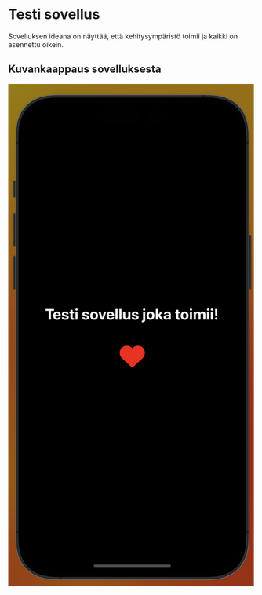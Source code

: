 # Testi sovellus

Sovelluksen ideana on näyttää, että kehitysympäristö toimii ja kaikki on asennettu oikein.

## Kuvankaappaus sovelluksesta
![Screenshot of My App](./images/screenshot.png)

